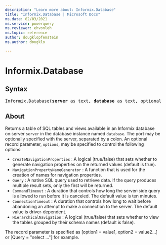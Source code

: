 ```yaml
---
description: "Learn more about: Informix.Database"
title: "Informix.Database | Microsoft Docs"
ms.date: 02/03/2021
ms.service: powerquery
ms.reviewer: ehvonleh
ms.topic: reference
author: dougklopfenstein
ms.author: dougklo

---
```

# Informix.Database

## Syntax

<pre>
Informix.Database(<b>server</b> as text, <b>database</b> as text, optional <b>options</b> as nullable record) as table
</pre>

## About  
Returns a table of SQL tables and views available in an Informix database on server `server` in the database instance named `database`. The port may be optionally specified with the server, separated by a colon. An optional record parameter, `options`, may be specified to control the following options: 

* `CreateNavigationProperties` : A logical (true/false) that sets whether to generate navigation properties on the returned values (default is true).
* `NavigationPropertyNameGenerator` : A function that is used for the creation of names for navigation properties.
* `Query` : A native SQL query used to retrieve data. If the query produces multiple result sets, only the first will be returned.
* `CommandTimeout` : A duration that controls how long the server-side query is allowed to run before it is canceled. The default value is ten minutes.
* `ConnectionTimeout` : A duration that controls how long to wait before abandoning an attempt to make a connection to the server. The default value is driver-dependent.
* `HierarchicalNavigation` : A logical (true/false) that sets whether to view the tables grouped by their schema names (default is false).

 The record parameter is specified as [option1 = value1, option2 = value2...] or [Query = "select ..."] for example. 

